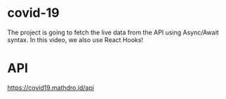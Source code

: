 # covid-19
The project is going to fetch the live data from the API using Async/Await syntax. In this video, we also use React Hooks! 

# API
https://covid19.mathdro.id/api
